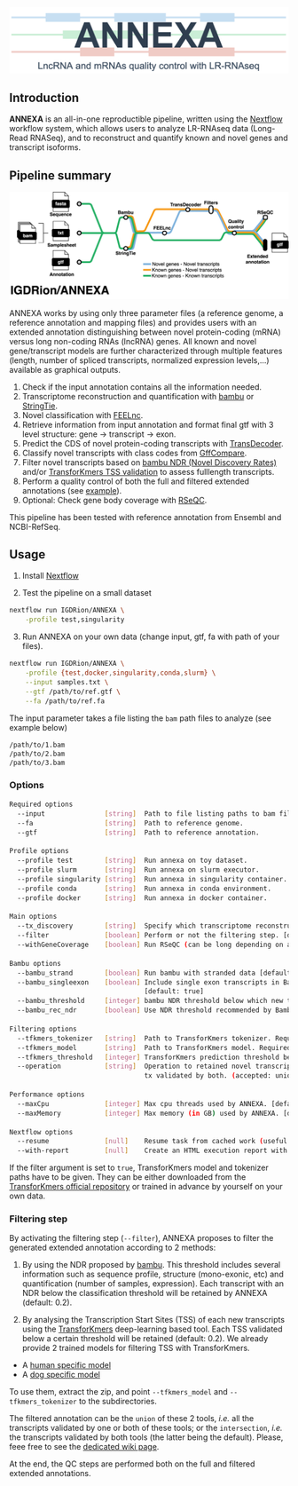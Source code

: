 ![ANNEXA logo](./img/ANNEXA_logo.png)


## Introduction

**ANNEXA** is an all-in-one reproductible pipeline, written using the [Nextflow](https://nextflow.io) workflow system, which allows users to analyze LR-RNAseq data (Long-Read RNASeq), and to reconstruct and quantify known and novel genes and transcript isoforms.

## Pipeline summary

![Metro map](./assets/metro_map.png)

ANNEXA works by using only three parameter files (a reference genome, a reference annotation and mapping files) and provides users with an extended annotation distinguishing between novel protein-coding (mRNA) versus long non-coding RNAs (lncRNA) genes. All known and novel gene/transcript models are further characterized through multiple features (length, number of spliced transcripts, normalized expression levels,...) available as graphical outputs.

1. Check if the input annotation contains all the information needed.
2. Transcriptome reconstruction and quantification with [bambu](https://github.com/GoekeLab/bambu) or [StringTie](https://github.com/gpertea/stringtie).
3. Novel classification with [FEELnc](https://github.com/tderrien/FEELnc).
4. Retrieve information from input annotation and format final gtf with 3 level structure: gene -> transcript -> exon.
5. Predict the CDS of novel protein-coding transcripts with [TransDecoder](https://github.com/TransDecoder/TransDecoder).
6. Classify novel transcripts with class codes from [GffCompare](https://ccb.jhu.edu/software/stringtie/gffcompare.shtml#transfrag-class-codes).
7. Filter novel transcripts based on [bambu NDR (Novel Discovery Rates)](https://github.com/GoekeLab/bambu) and/or [TransforKmers TSS validation](https://github.com/IGDRion/transforkmers) to assess fulllength transcripts.
8. Perform a quality control of both the full and filtered extended annotations (see [example](https://github.com/igdrion/ANNEXA/blob/master/examples/results/qc_gtf.pdf)).
9. Optional: Check gene body coverage with [RSeQC](http://rseqc.sourceforge.net/#genebody-coverage-py).

This pipeline has been tested with reference annotation from Ensembl and NCBI-RefSeq.

## Usage

1. Install [Nextflow](https://www.nextflow.io/docs/latest/getstarted.html#installation)

2. Test the pipeline on a small dataset

```sh
nextflow run IGDRion/ANNEXA \
    -profile test,singularity
```

3. Run ANNEXA on your own data (change input, gtf, fa with path of your files).

```sh
nextflow run IGDRion/ANNEXA \
    -profile {test,docker,singularity,conda,slurm} \
    --input samples.txt \
    --gtf /path/to/ref.gtf \
    --fa /path/to/ref.fa
```

The input parameter takes a file listing the `bam` path files to analyze (see example below)

```
/path/to/1.bam
/path/to/2.bam
/path/to/3.bam
```

### Options

```sh
Required options
  --input               [string]  Path to file listing paths to bam files.
  --fa                  [string]  Path to reference genome.
  --gtf                 [string]  Path to reference annotation.

Profile options
  --profile test        [string]  Run annexa on toy dataset.
  --profile slurm       [string]  Run annexa on slurm executor.
  --profile singularity [string]  Run annexa in singularity container.
  --profile conda       [string]  Run annexa in conda environment.
  --profile docker      [string]  Run annexa in docker container.

Main options
  --tx_discovery        [string]  Specify which transcriptome reconstruction tool to use. (accepted: bambu, stringtie2) [default: bambu]
  --filter              [boolean] Perform or not the filtering step. [default: true]
  --withGeneCoverage    [boolean] Run RSeQC (can be long depending on annotation and bam sizes). [default: false]

Bambu options
  --bambu_strand        [boolean] Run bambu with stranded data [default: true]
  --bambu_singleexon    [boolean] Include single exon transcripts in Bambu output or not. These are known to have a high frequency of false positives.
                                  [default: true]
  --bambu_threshold     [integer] bambu NDR threshold below which new transcripts are retained. [default: 0.2]
  --bambu_rec_ndr       [boolean] Use NDR threshold recommended by Bambu instead of preset threshold. [default: false]

Filtering options
  --tfkmers_tokenizer   [string]  Path to TransforKmers tokenizer. Required if filter option is activated.
  --tfkmers_model       [string]  Path to TransforKmers model. Required if filter activated.
  --tfkmers_threshold   [integer] TransforKmers prediction threshold below which new transcripts are retained. [default: 0.2]
  --operation           [string]  Operation to retained novel transcripts. 'union' retain tx validated by either bambu or transforkmers, 'intersection' retain
                                  tx validated by both. (accepted: union, intersection) [default: intersection]

Performance options
  --maxCpu              [integer] Max cpu threads used by ANNEXA. [default: 8]
  --maxMemory           [integer] Max memory (in GB) used by ANNEXA. [default: 40]

Nextflow options
  --resume              [null]    Resume task from cached work (useful for recovering from errors when using singularity).
  --with-report         [null]    Create an HTML execution report with metrics such as resource usage for each workflow process.
```

If the filter argument is set to `true`, TransforKmers model and tokenizer paths have to be given. They can be either downloaded from the [TransforKmers official repository](https://github.com/IGDRion/TransforKmers) or trained in advance by yourself on your own data.

### Filtering step

By activating the filtering step (`--filter`), ANNEXA proposes to filter the generated extended annotation according to 2 methods:

1. By using the NDR proposed by [bambu](https://github.com/GoekeLab/bambu). This threshold includes several information such as sequence profile, structure (mono-exonic, etc) and quantification (number of samples, expression). Each transcript with an NDR below the classification threshold will be retained by ANNEXA (default: 0.2).

2. By analysing the Transcription Start Sites (TSS) of each new transcripts using the [TransforKmers](https://github.com/IGDRion/TransforKmers) deep-learning based tool. Each TSS validated below a certain threshold will be retained (default: 0.2). We already provide 2 trained models for filtering TSS with TransforKmers.

- A [human specific model](https://genostack-api-swift.genouest.org/v1/AUTH_07c8a078861e436ba41c4416a821e5d0/transforkmers/hsa_5prime_bert_6-512.zip?temp_url_sig=59e4bd439f42fc2bb8953e78eae82306466917d2&temp_url_expires=2661501621)
- A [dog specific model](https://genostack-api-swift.genouest.org/v1/AUTH_07c8a078861e436ba41c4416a821e5d0/transforkmers/dog_5prime_bert_6-512.zip?temp_url_sig=a5378b6f2cc9ffc10b8f5d4fa6e535070d22f845&temp_url_expires=2661844043)

To use them, extract the zip, and point `--tfkmers_model` and `--tfkmers_tokenizer` to the subdirectories.

The filtered annotation can be the `union` of these 2 tools, _i.e._ all the transcripts validated by one or both of these tools; or the `intersection`, _i.e._ the transcripts validated by both tools (the latter being the default). Please, feee free to see the [dedicated wiki page](https://github.com/IGDRion/ANNEXA/wiki/ANNEXA-wiki#fitlering-operations).

At the end, the QC steps are performed both on the full and filtered extended annotations.